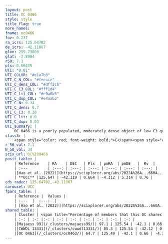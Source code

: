 ```yaml
---
layout: post
title: OC 0466
style: style
title_flag: true
more_names: 
fname: oc0466
fov: 0.237
ra_icrs: 125.64702
de_icrs: -42.11867
glon: 259.73009
glat: -2.8904
r50: 7.1
plx: 0.66435
UTI: "0.01"
UTI_COLOR: "#e1a7b3"
UTI_C_N_COL: "#feeace"
UTI_C_dens_COL: "#dff2cb"
UTI_C_C3_COL: "#fff1d4"
UTI_C_lit_COL: "#e0a6b3"
UTI_C_dup_COL: "#e4aab3"
UTI_C_N: 0.34
UTI_C_dens: 0.7
UTI_C_C3: 0.38
UTI_C_lit: 0.0
UTI_C_dup: 0.03
UTI_summary: |
    OC 0466 is a poorly populated, moderately dense object of low C3 quality. It was recently reported in the literature.<br><br><span style="color: #99180f; font-weight: bold;">Warning: </span>This is very likely a duplicate object, which shares a large percentage of members with at least one previously reported entry, and a significant percentage with at least one entry reported in the same catalogue.
class3: |
    <span style="color: red; font-weight: bold;">C</span><span style="color: #FFC300; font-weight: bold;">B</span>
r_50_val: 7.1
N_50_val: 34
scix_url: OC%200466
posit_table: |
    | Reference    | RA    | DEC   | Plx  | pmRA  | pmDE   |  Rv  |
    | :---         | :---: | :---: | :---: | :---: | :---: | :---: |
    |[Hao et al. (2022)](https://scixplorer.org/abs/2022A%26A...660A...4H) | 125.728 | -42.106 | 0.66 | -4.32 | 5.281 | -- |
    | **UCC** |125.647 | -42.119 | 0.664 | -4.312 | 5.314 | 0.76 | 
cds_radec: 125.64702,-42.11867
carousel: UCC
fpars_table: |
    | Reference |  Values |
    | :---  |  :---:  |
    | [Hao et al. (2022)](https://scixplorer.org/abs/2022A%26A...660A...4H) | `AG=2.82, age=6.9, Z=0.016` |
shared_table: |
    | Cluster | <span title="Percentage of members that this OC shares with the ones listed">%</span>   | RA   | DEC   | Plx   | pmRA  | pmDE  | Rv | UTI |
    | :-: | :-: |:-: | :-: | :-: | :-: | :-: | :-: | :-: |
    |[Majaess 99](/_clusters/majaess99/)| 97.1 | 125.54 | -42.1 | 0.66 | -4.34 | 5.25 | 0.76 |0.62 |
    |[CWWDL 13331](/_clusters/cwwdl13331/)| 85.3 | 125.54 | -42.12 | 0.66 | -4.31 | 5.28 | -7.14 |0.0 |
    |[OC 0463](/_clusters/oc0463/)| 64.7 | 125.49 | -42.1 | 0.66 | -4.32 | 5.2 | 0.76 |0.0 |
---
```

